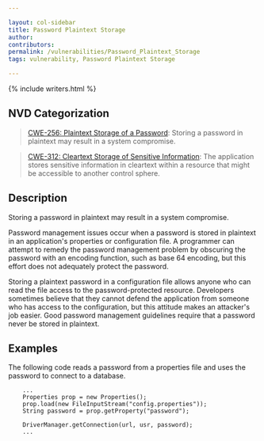 ```yaml
---

layout: col-sidebar
title: Password Plaintext Storage
author:
contributors:
permalink: /vulnerabilities/Password_Plaintext_Storage
tags: vulnerability, Password Plaintext Storage

---
```


{% include writers.html %}

## NVD Categorization

> [CWE-256: Plaintext Storage of a Password](https://cwe.mitre.org/data/definitions/256.html): Storing a password in plaintext may result in a system compromise.

> [CWE-312: Cleartext Storage of Sensitive Information](https://cwe.mitre.org/data/definitions/312.html): The application stores sensitive information in cleartext within a resource that might be accessible to another control sphere.

## Description

Storing a password in plaintext may result in a system compromise.

Password management issues occur when a password is stored in plaintext
in an application's properties or configuration file. A programmer can
attempt to remedy the password management problem by obscuring the
password with an encoding function, such as base 64 encoding, but this
effort does not adequately protect the password.

Storing a plaintext password in a configuration file allows anyone who
can read the file access to the password-protected resource. Developers
sometimes believe that they cannot defend the application from someone
who has access to the configuration, but this attitude makes an
attacker's job easier. Good password management guidelines require that
a password never be stored in plaintext.

## Examples

The following code reads a password from a properties file and uses the
password to connect to a database.

```
    ...
    Properties prop = new Properties();
    prop.load(new FileInputStream("config.properties"));
    String password = prop.getProperty("password");

    DriverManager.getConnection(url, usr, password);
    ...
```
